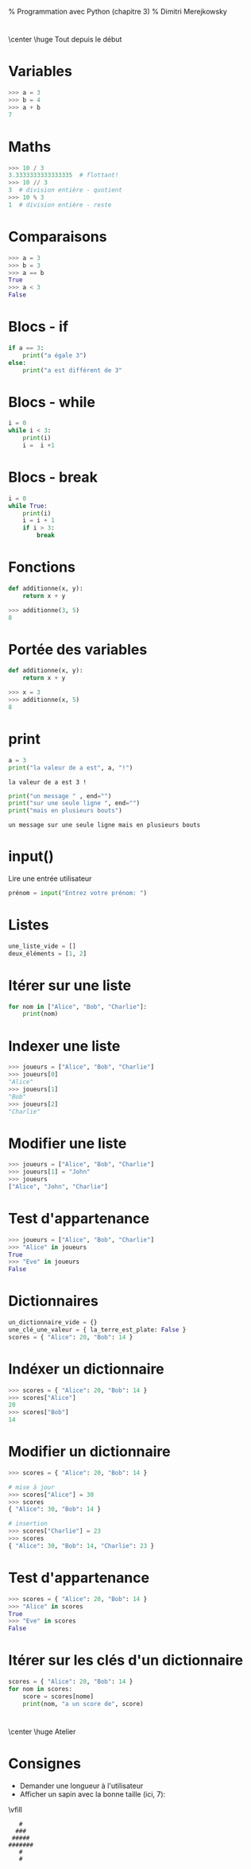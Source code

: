 % Programmation avec Python (chapitre 3)
% Dimitri Merejkowsky


#

\center \huge Tout depuis le début

# Variables

```python
>>> a = 3
>>> b = 4
>>> a + b
7
```

# Maths

```python
>>> 10 / 3
3.3333333333333335  # flottant!
>>> 10 // 3
3  # division entière - quotient
>>> 10 % 3
1  # division entière - reste
```

# Comparaisons

```python
>>> a = 3
>>> b = 3
>>> a == b
True
>>> a < 3
False
```

# Blocs - if

```python
if a == 3:
    print("a égale 3")
else:
    print("a est différent de 3"
```

# Blocs - while

```python
i = 0
while i < 3:
    print(i)
    i =  i +1
```


# Blocs - break

```python
i = 0
while True:
    print(i)
    i = i + 1
    if i > 3:
        break
```

# Fonctions

```python
def additionne(x, y):
    return x + y

>>> additionne(3, 5)
8
```


# Portée des variables

```python
def additionne(x, y):
    return x + y

>>> x = 3
>>> additionne(x, 5)
8
```

# print

```python
a = 3
print("la valeur de a est", a, "!")
```

```text
la valeur de a est 3 !
```

```python
print("un message " , end="")
print("sur une seule ligne ", end="")
print("mais en plusieurs bouts")
```

```text
un message sur une seule ligne mais en plusieurs bouts
```

# input()

Lire une entrée utilisateur

```python
prénom = input("Entrez votre prénom: ")
```


# Listes

```python
une_liste_vide = []
deux_éléments = [1, 2]
```

# Itérer sur une liste

```python
for nom in ["Alice", "Bob", "Charlie"]:
    print(nom)
```

# Indexer une liste

```python
>>> joueurs = ["Alice", "Bob", "Charlie"]
>>> joueurs[0]
"Alice"
>>> joueurs[1]
"Bob"
>>> joueurs[2]
"Charlie"
```

# Modifier une liste

```python
>>> joueurs = ["Alice", "Bob", "Charlie"]
>>> joueurs[1] = "John"
>>> joueurs
["Alice", "John", "Charlie"]
```

# Test d'appartenance

```python
>>> joueurs = ["Alice", "Bob", "Charlie"]
>>> "Alice" in joueurs
True
>>> "Eve" in joueurs
False
```

# Dictionnaires

```python
un_dictionnaire_vide = {}
une_clé_une_valeur = { la_terre_est_plate: False }
scores = { "Alice": 20, "Bob": 14 }
```

# Indéxer un dictionnaire

```python
>>> scores = { "Alice": 20, "Bob": 14 }
>>> scores["Alice"]
20
>>> scores["Bob"]
14
```


# Modifier un dictionnaire

```python
>>> scores = { "Alice": 20, "Bob": 14 }

# mise à jour
>>> scores["Alice"] = 30
>>> scores
{ "Alice": 30, "Bob": 14 }

# insertion
>>> scores["Charlie"] = 23
>>> scores
{ "Alice": 30, "Bob": 14, "Charlie": 23 }
```

# Test d'appartenance

```python
>>> scores = { "Alice": 20, "Bob": 14 }
>>> "Alice" in scores
True
>>> "Eve" in scores
False
```

# Itérer sur les clés d'un dictionnaire

```python
scores = { "Alice": 20, "Bob": 14 }
for nom in scores:
    score = scores[nome]
    print(nom, "a un score de", score)
```

#

\center \huge Atelier

# Consignes

* Demander une longueur à l'utilisateur
* Afficher un sapin avec la bonne taille (ici, 7):

\vfill

```
   #
  ###
 #####
#######
   #
   #
```
